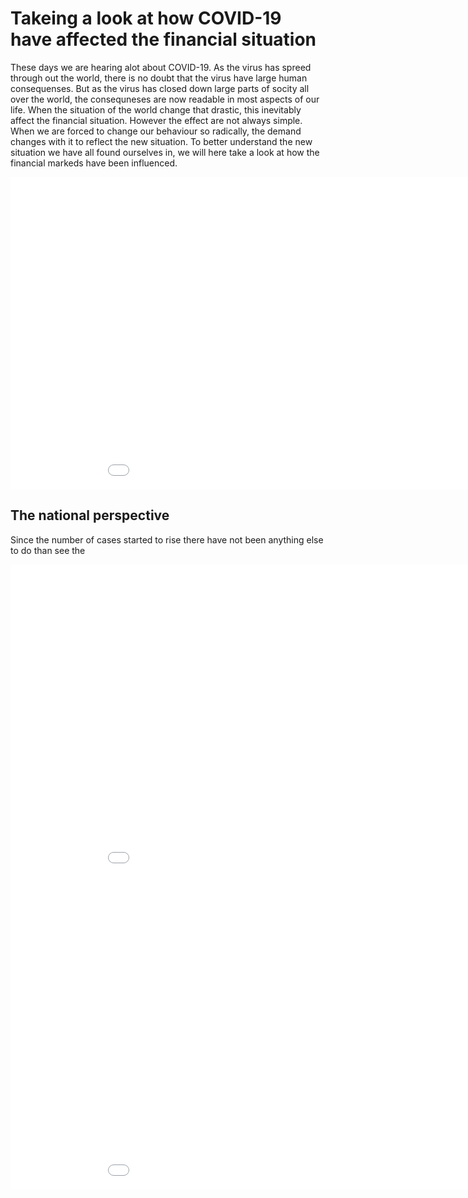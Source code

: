 # Takeing a look at how COVID-19 have affected the financial situation
These days we are hearing alot about COVID-19. As the virus has spreed through out the world, there is no doubt that the virus have large human consequenses. But as the virus has closed down large parts of socity all over the world, the consequneses are now readable in most aspects of our life. When the situation of the world change that drastic, this inevitably affect the financial situation. However the effect are not always simple. When we are forced to change our behaviour so radically, the demand changes with it to reflect the new situation. To better understand the new situation we have all found ourselves in, we will here take a look at how the financial markeds have been influenced.

<iframe src="final project/virusWorldMap.html"
    sandbox="allow-same-origin allow-scripts"
    width="1000"
    height="500"
    scrolling="no"
    seamless="seamless"
    frameborder="0">
</iframe>

## The national perspective
Since the number of cases started to rise there have not been anything else to do than see the 
<iframe src="final project/national_stock.html"
    sandbox="allow-same-origin allow-scripts"
    width="1000"
    height="500"
    scrolling="no"
    seamless="seamless"
    frameborder="0">
</iframe>

<iframe src="final project/COVID19_Confirmed_Cases.html"
    sandbox="allow-same-origin allow-scripts"
    width="1000"
    height="500"
    scrolling="no"
    seamless="seamless"
    frameborder="0">
</iframe>
